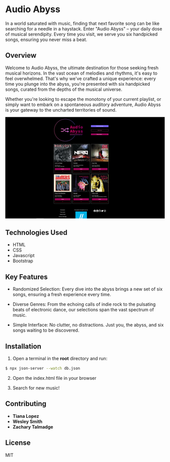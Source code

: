 # Audio Abyss

In a world saturated with music, finding that next favorite song can be like searching for a needle in a haystack. Enter "Audio Abyss" – your daily dose of musical serendipity. Every time you visit, we serve you six handpicked songs, ensuring you never miss a beat.


## Overview
Welcome to Audio Abyss, the ultimate destination for those seeking fresh musical horizons. In the vast ocean of melodies and rhythms, it's easy to feel overwhelmed. That's why we've crafted a unique experience: every time you plunge into the abyss, you're presented with six handpicked songs, curated from the depths of the musical universe.

Whether you're looking to escape the monotony of your current playlist, or simply want to embark on a spontaneous auditory adventure, Audio Abyss is your gateway to the uncharted territories of sound.

<img src="./assets/aa_screenshot.png">

## Technologies Used

  - HTML
  - CSS
  - Javascript
  - Bootstrap

## Key Features
- Randomized Selection: Every dive into the abyss brings a new set of six songs, ensuring a fresh experience every time.

- Diverse Genres: From the echoing calls of indie rock to the pulsating beats of electronic dance, our selections span the vast spectrum of music.

- Simple Interface: No clutter, no distractions. Just you, the abyss, and six songs waiting to be discovered.

## Installation

1. Open a terminal in the <b>root</b> directory and run:
```sh
$ npx json-server --watch db.json
```

2. Open the index.html file in your browser

3. Search for new music!

## Contributing
- <b>Tiana Lopez
- Wesley Smith
- Zachary Talmadge </b>

## License
MIT